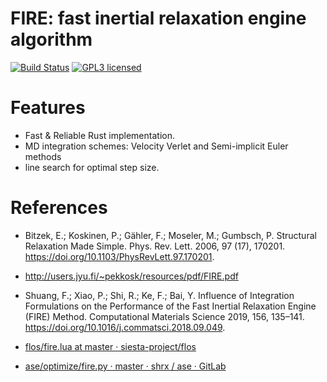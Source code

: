 
# FIRE: fast inertial relaxation engine algorithm

[![Build Status](https://travis-ci.org/ybyygu/fire.svg?branch=master)](https://travis-ci.org/ybyygu/fire)
[![GPL3 licensed](https://img.shields.io/badge/license-GPL3-blue.svg)](./LICENSE)


# Features

-   Fast & Reliable Rust implementation.
-   MD integration schemes: Velocity Verlet and Semi-implicit Euler methods
-   line search for optimal step size.


# References

-   Bitzek, E.; Koskinen, P.; Gähler, F.; Moseler, M.; Gumbsch, P. Structural
    Relaxation Made Simple. Phys. Rev. Lett. 2006, 97 (17), 170201.
    <https://doi.org/10.1103/PhysRevLett.97.170201>.

-   <http://users.jyu.fi/~pekkosk/resources/pdf/FIRE.pdf>

-   Shuang, F.; Xiao, P.; Shi, R.; Ke, F.; Bai, Y. Influence of Integration
    Formulations on the Performance of the Fast Inertial Relaxation Engine (FIRE)
    Method. Computational Materials Science 2019, 156, 135–141.
    <https://doi.org/10.1016/j.commatsci.2018.09.049>.

-   [flos/fire.lua at master · siesta-project/flos](https://github.com/siesta-project/flos/blob/master/flos/optima/fire.lua)

-   [ase/optimize/fire.py · master · shrx / ase · GitLab](https://gitlab.com/shrx/ase/blob/master/ase/optimize/fire.py)


